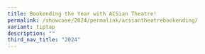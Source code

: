 ```yaml
---
title: Bookending the Year with ACSian Theatre!
permalink: /showcase/2024/permalink/acsiantheatrebookending/
variant: tiptap
description: ""
third_nav_title: "2024"
---
```

